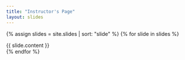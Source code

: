 ```yaml
---
title: "Instructor's Page"
layout: slides
---
```


{% assign slides = site.slides | sort: "slide" %}
{% for slide in slides %}
  <section>{{ slide.content }}</section>
{% endfor %}
